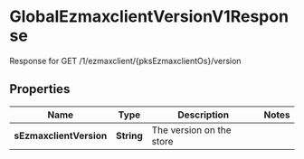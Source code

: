 

# GlobalEzmaxclientVersionV1Response

Response for GET /1/ezmaxclient/{pksEzmaxclientOs}/version

## Properties

| Name | Type | Description | Notes |
|------------ | ------------- | ------------- | -------------|
|**sEzmaxclientVersion** | **String** | The version on the store |  |



